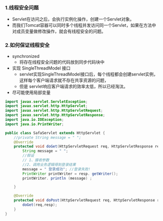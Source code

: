 ### 1.线程安全问题

- Servlet在访问之后，会执行实例化操作，创建一个Servlet对象。
- 而我们Tomcat容器可以同时多个线程并发访问同一个Servlet，如果在方法中对成员变量做修改操作，就会有线程安全的问题。

### 2.如何保证线程安全

- synchronized
  - 将存在线程安全问题的代码放到同步代码块中
- 实现 SingleThreadModel 接口
  - servlet实现SingleThreadModel接口后，每个线程都会创建servlet实例，这样每个客户端请求就不存在共享资源的问题，
  - 但是 servlet响应客户端请求的效率太低，所以已经淘汰。
- 尽可能使用局部变量

```java
import javax.servlet.ServletException;
import javax.servlet.http.HttpServlet;
import javax.servlet.http.HttpServletRequest;
import javax.servlet.http.HttpServletResponse;
import java.io.IOException;
import java.io.PrintWriter;

public class SafaServlet extends HttpServlet {
    //private String message = " ";
    @Override
    protected void doGet(HttpServletRequest req, HttpServletResponse resp) throws ServletException, IOException {
        String message = " ";
        //假设
        // 1、接收参数
        //2、调用业务逻辑得到登录结果
        message = " 登录成功"; //登录失败!
        PrintWriter printWriter = resp. getWriter();
        printWriter. println (message) ;

    }

    @Override
    protected void doPost(HttpServletRequest req, HttpServletResponse resp) throws ServletException, IOException {
        doGet(req,resp);
    }
}
```